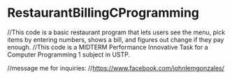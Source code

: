 # RestaurantBillingCProgramming
//This code is a basic restaurant program that lets users see the menu, pick items by entering numbers, shows a bill, and figures out change if they pay enough.
//This code is a MIDTERM Performance Innovative Task for a Computer Programming 1 subject in USTP.

//message me for inquiries:
//https://www.facebook.com/johnlemgonzales/
